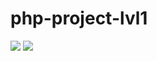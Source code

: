 # php-project-lvl1

<a href="https://codeclimate.com/github/Atar-rr/php-project-lvl1/maintainability"><img src="https://api.codeclimate.com/v1/badges/d7f50cf55da1769a1156/maintainability" /></a>
<a href="https://codeclimate.com/github/Atar-rr/php-project-lvl1/test_coverage"><img src="https://api.codeclimate.com/v1/badges/d7f50cf55da1769a1156/test_coverage" /></a>
